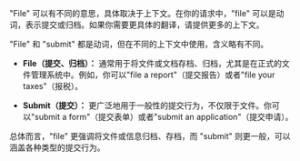 "File" 可以有不同的意思，具体取决于上下文。在你的请求中，"file" 可以是动词，表示提交或归档。如果你需要更具体的翻译，请提供更多的上下文。

"File" 和 "submit" 都是动词，但在不同的上下文中使用，含义略有不同。

- **File（提交、归档）：** 通常用于将文件或文档存档、归档，尤其是在正式的文件管理系统中。例如，你可以"file a report"（提交报告）或者"file your taxes"（报税）。

- **Submit（提交）：** 更广泛地用于一般性的提交行为，不仅限于文件。你可以"submit a form"（提交表单）或者"submit an application"（提交申请）。

总体而言，"file" 更强调将文件或信息归档、存档，而 "submit" 则更一般，可以涵盖各种类型的提交行为。